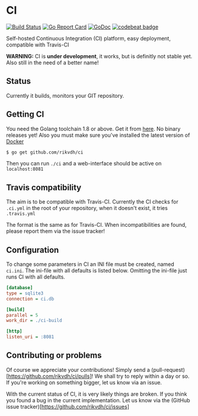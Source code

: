CI
==

[![Build Status](https://travis-ci.org/rikvdh/ci.svg?branch=master)](https://travis-ci.org/rikvdh/ci)
[![Go Report Card](https://goreportcard.com/badge/github.com/rikvdh/ci)](https://goreportcard.com/report/github.com/rikvdh/ci)
[![GoDoc](https://godoc.org/github.com/rikvdh/ci?status.svg)](https://godoc.org/github.com/rikvdh/ci)
[![codebeat badge](https://codebeat.co/badges/e1d86b8b-eaa3-45f5-8ee9-02d6cb31352b)](https://codebeat.co/projects/github-com-rikvdh-ci)

Self-hosted Continuous Integration (CI) platform, easy deployment,
compatible with Travis-CI

**WARNING:** CI is **under development**, it works, but is definitly not stable yet. Also still in the need of a better name!

## Status

Currently it builds, monitors your GIT repository.

## Getting CI

You need the Golang toolchain 1.8 or above. Get it from [here](https://golang.org/dl/). No binary releases yet!
Also you must make sure you've installed the latest version of [Docker](https://www.docker.com/products/overview#install_the_platform)

```bash
$ go get github.com/rikvdh/ci
```

Then you can run `./ci` and a web-interface should be active on `localhost:8081`

## Travis compatibility

The aim is to be compatible with Travis-CI. Currently the CI checks for `.ci.yml` in the root of your repository,
when it doesn't exist, it tries `.travis.yml`

The format is the same as for Travis-CI. When incompatibilities are found, please report them via the issue tracker!

## Configuration

To change some parameters in CI an INI file must be created, named `ci.ini`. The ini-file with all defaults is listed below.
Omitting the ini-file just runs CI with all defaults.

```ini
[database]
type = sqlite3
connection = ci.db

[build]
parallel = 5
work_dir = ./ci-build

[http]
listen_uri = :8081
```

## Contributing or problems

Of course we appreciate your contributions! Simply send a (pull-request)[https://github.com/rikvdh/ci/pulls]!
We shall try to reply within a day or so. If you're working on something bigger, let us know via an issue.

With the current status of CI, it is very likely things are broken. If you think you found a bug in the current implementation.
Let us know via the (GitHub issue tracker)[https://github.com/rikvdh/ci/issues]
